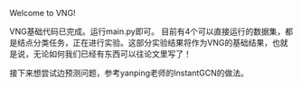 Welcome to VNG!

VNG基础代码已完成。运行main.py即可。
目前有4个可以直接运行的数据集，都是结点分类任务，正在进行实验。这部分实验结果将作为VNG的基础结果，也就是说，无论如何我们已经有东西可以往论文里写了！

接下来想尝试边预测问题，参考yanping老师的InstantGCN的做法。
